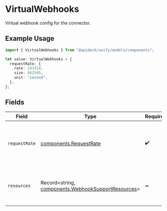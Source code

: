 # VirtualWebhooks

Virtual webhook config for the connector.

## Example Usage

```typescript
import { VirtualWebhooks } from "@apideck/unify/models/components";

let value: VirtualWebhooks = {
  requestRate: {
    rate: 241418,
    size: 662505,
    unit: "second",
  },
};
```

## Fields

| Field                                                                                                    | Type                                                                                                     | Required                                                                                                 | Description                                                                                              |
| -------------------------------------------------------------------------------------------------------- | -------------------------------------------------------------------------------------------------------- | -------------------------------------------------------------------------------------------------------- | -------------------------------------------------------------------------------------------------------- |
| `requestRate`                                                                                            | [components.RequestRate](../../models/components/requestrate.md)                                         | :heavy_check_mark:                                                                                       | The rate at which requests for resources will be made to downstream.                                     |
| `resources`                                                                                              | Record<string, [components.WebhookSupportResources](../../models/components/webhooksupportresources.md)> | :heavy_minus_sign:                                                                                       | The resources that will be requested from downstream.                                                    |